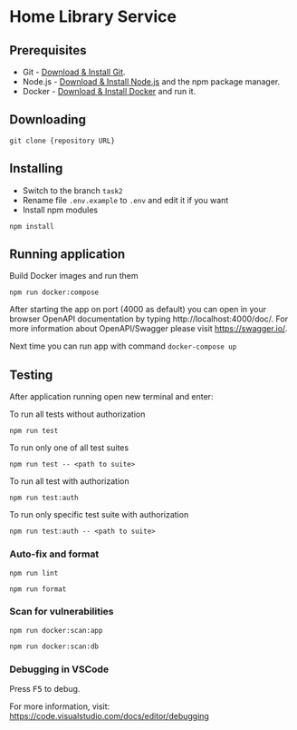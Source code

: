 # Home Library Service

## Prerequisites

- Git - [Download & Install Git](https://git-scm.com/downloads).
- Node.js - [Download & Install Node.js](https://nodejs.org/en/download/) and the npm package manager.
- Docker - [Download & Install Docker](https://www.docker.com/) and run it.

## Downloading

```
git clone {repository URL}
```

## Installing

- Switch to the branch `task2`
- Rename file `.env.example` to `.env` and edit it if you want
- Install npm modules
```
npm install
```

## Running application

Build Docker images and run them

```
npm run docker:compose
```

After starting the app on port (4000 as default) you can open
in your browser OpenAPI documentation by typing http://localhost:4000/doc/.
For more information about OpenAPI/Swagger please visit https://swagger.io/.

Next time you can run app with command `docker-compose up`

## Testing

After application running open new terminal and enter:

To run all tests without authorization

```
npm run test
```

To run only one of all test suites

```
npm run test -- <path to suite>
```

To run all test with authorization

```
npm run test:auth
```

To run only specific test suite with authorization

```
npm run test:auth -- <path to suite>
```

### Auto-fix and format

```
npm run lint
```

```
npm run format
```

### Scan for vulnerabilities

```
npm run docker:scan:app
```

```
npm run docker:scan:db
```

### Debugging in VSCode

Press <kbd>F5</kbd> to debug.

For more information, visit: https://code.visualstudio.com/docs/editor/debugging
